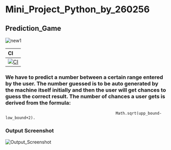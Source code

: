 # Mini_Project_Python_by_260256

## Prediction_Game

![new1](https://user-images.githubusercontent.com/80385292/116699306-0ca8ee00-a9e3-11eb-954d-7dd969b09fd2.jpg)


| CI |
|:---|
|[![CI](https://github.com/PrabhatRoshan/Mini_Project_Python/actions/workflows/main.yml/badge.svg)](https://github.com/PrabhatRoshan/Mini_Project_Python/actions/workflows/main.yml)|

### We have to predict a number between a certain range entered by the user. The number guessed is to be auto generated by the machine itself initially and then the user will get chances to guess the correct result. The number of chances a user gets is derived from the formula: 

                                                    Math.sqrt(upp_bound-low_bound+2).
                                                    
                                                    
### Output Screenshot

![Output_Screenshot](https://user-images.githubusercontent.com/80385292/116699939-d029c200-a9e3-11eb-9979-2b9d929fac26.png)


